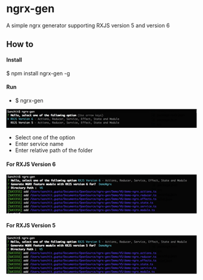 # ngrx-gen
A simple ngrx generator supporting RXJS version 5 and version 6

## How to

#### Install
$ npm install ngrx-gen -g

#### Run
- $ ngrx-gen

![Alt text](sample/VersionSelect.png?raw=true "VersionSelect")

- Select one of the option
- Enter service name
- Enter relative path of the folder

#### For RXJS Version 6
![Alt text](sample/v6.png?raw=true "ngrx-gen Demo V6")

#### For RXJS Version 5
![Alt text](sample/v5.png?raw=true "ngrx-gen Demo V5")